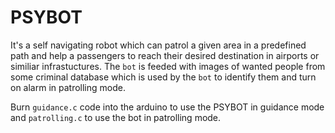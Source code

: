 # PSYBOT
It's a self navigating robot which can patrol a given area in a predefined path and help a passengers to reach their desired destination in airports or similiar infrastuctures. The `bot` is feeded with images of wanted people from some criminal database which is used by the `bot` to identify them and turn on alarm in patrolling mode.

Burn `guidance.c` code into the arduino to use the PSYBOT in guidance mode and `patrolling.c` to use the bot in patrolling mode.

